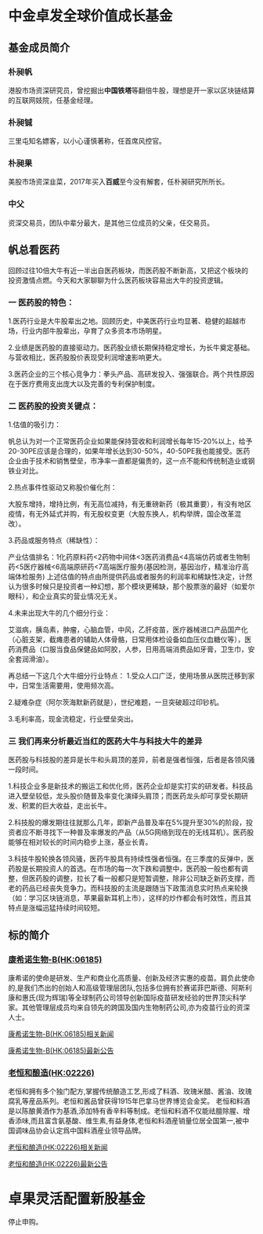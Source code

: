 # 中金卓发全球价值成长基金

## 基金成员简介

### 朴昶帆

港股市场资深研究员，曾挖掘出**中国铁塔**等翻倍牛股，理想是开一家以区块链结算的互联网妓院，任基金经理。

### 朴昶铖

三里屯知名嫖客，以小心谨慎著称，任首席风控官。

### 朴昶果

美股市场资深韭菜，2017年买入**百威**至今没有解套，任朴昶研究所所长。

### 中父

资深交易员，团队中辈分最大，是其他三位成员的父亲，任交易员。

## 帆总看医药

回顾过往10倍大牛有近一半出自医药板块，而医药股不断新高，又把这个板块的投资激情点燃。今天和大家聊聊为什么医药板块容易出大牛的投资逻辑。

### 一 医药股的特色：

1.医药行业是大牛股辈出之地。回顾历史，中美医药行业均显著、稳健的超越市场，行业内部牛股辈出，孕育了众多资本市场明星。

2.业绩是医药股的直接驱动力。医药股业绩长期保持稳定增长，为长牛奠定基础。与营收相比，医药股股价表现受利润增速影响更大。

3.医药企业的三个核心竞争力：拳头产品、高研发投入、强强联合。两个共性原因在于医疗费用支出庞大以及完善的专利保护制度。

### 二 医药股的投资关键点：
1.估值的吸引力：

帆总认为对一个正常医药企业如果能保持营收和利润增长每年15-20%以上，给予20-30PE应该是合理的，如果年增长达到30-50%，40-50PE我也能接受。医药企业由于技术和销售壁垒，市净率一直都是偏贵的，这一点不能和传统制造业或钢铁业对比。

2.热点事件性驱动又称股价催化剂：

大股东增持，增持比例，有无高位减持，有无重磅新药（极其重要），有没有地区疫情，有无外延式并购，有无股权变更（大股东换人，机构举牌，国企改革混改）。


3.药品或服务特点（稀缺性）：

产业估值排名：1化药原料药<2药物中间体<3医药消费品<4高端仿药或者生物制药<5医疗器械<6高端原研药<7高端医疗服务(基因检测，基因治疗，精准治疗高端体检服务) 上述估值的特点由所提供药品或者服务的利润率和稀缺性决定，计然认为很多时候只是投资者一种幻想，那个模块更稀缺，那个股票涨的最好（如爱尔眼科），和企业真实的营业情况无关。


4.未来出现大牛的几个细分行业：

艾滋病，胰岛素，肿瘤，心脑血管，中风，乙肝疫苗，医疗器械进口产品国产化（心脏支架，截瘫患者的辅助人体骨骼，日常用体检设备如血压仪血糖仪等），医药消费品（口服当食品保健品如阿胶，人参，日用高端消费品如牙膏，卫生巾，安全套润滑油）。

再总结一下这几个大牛细分行业特点：
1.受众人口广泛，使用场景从医院迁移到家中，日常生活需要用，使用频次高。

2.疑难杂症（阿尔茨海默新药就是），世纪难题，一旦突破超过印钞机。

3.毛利率高，现金流稳定，行业壁垒突出。

### 三 我们再来分析最近当红的医药大牛与科技大牛的差异

医药股与科技股的差异是长牛和头肩顶的差异，前者是强者恒强，后者是各领风骚一段时间。

1.科技企业多是新技术的搬运工和优化师，医药企业却是实打实的研发者。科技品进入壁垒较低，龙头股价随普及率变化演绎头肩顶；而医药龙头却可享受长期研发、积累的巨大收益，走出长牛。

2.科技股的爆发期往往就那么几年，即新产品普及率在5%提升至30%的阶段，投资者应不断寻找下一种普及率爆发的产品（从5G网络到现在的无线耳机）。医药股能够在相对较长的时间内稳步上涨，基业长青。

3.科技牛股轮换各领风骚，医药牛股具有持续性强者恒强。在三季度的反弹中，医药股是长期投资人的首选。在市场的每一次下跌和调整中，医药股一般也都有调整，但医药股的调整，拉长了看一般都只是短暂调整，除非公司缺乏新药支撑，而老的药品已经丧失竞争力。而科技股的主流是跟随当下政策消息实时热点来轮换（如：学习区块链消息，苹果最新耳机上市），这样的炒作都会有时效性，而且其特点是涨幅迅猛持续时间较短。


## 标的简介

### [康希诺生物-B(HK:06185)](http://stockpage.10jqka.com.cn/HK6185/)

康希诺的使命是研发、生产和商业化高质量、创新及经济实惠的疫苗。肩负此使命的,是我们杰出的创始人和高级管理层团队,包括多位拥有於赛诺菲巴斯德、阿斯利康和惠氏(现为辉瑞)等全球制药公司领导创新国际疫苗研发经验的世界顶尖科学家。其他管理层成员均来自领先的跨国及国内生物制药公司,亦为疫苗行业的资深人士。

[康希诺生物-B(HK:06185)相关新闻](http://stockpage.10jqka.com.cn/HK6185/news/#mine)

[康希诺生物-B(HK:06185)最新公告](http://stockpage.10jqka.com.cn/HK6185/news/#pub)

### [老恒和酿造(HK:02226)](http://stockpage.10jqka.com.cn/HK2226/)

老恒和拥有多个独门配方,掌握传统酿造工艺,形成了料酒、玫瑰米醋、酱油、玫瑰腐乳等産品系列。老恒和酱品曾获得1915年巴拿马世界博览会金奖。 老恒和料酒是以陈酿黄酒作为基酒,添加特有香辛料等制成。老恒和料酒不仅能祛膻除腥、增香添味,而且富含氨基酸、维生素,有益身体,老恒和料酒産销量位居全国第一,被中国调味品协会认定爲中国料酒産业领导品牌。

[老恒和酿造(HK:02226)相关新闻](http://stockpage.10jqka.com.cn/HK2226/news/#mine)


[老恒和酿造(HK:02226)最新公告](http://stockpage.10jqka.com.cn/HK2226/news/#pub)


# 卓果灵活配置新股基金

停止申购。